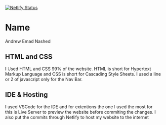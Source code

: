 [![Netlify Status](https://api.netlify.com/api/v1/badges/3b368932-c24e-4a44-a084-54e9d6e47add/deploy-status)](https://app.netlify.com/sites/about-me-kindleisbest/deploys)

# Name
Andrew Emad Nashed

## HTML and CSS

I Used HTML and CSS 99% of the website. HTML is short for Hypertext Markup Language and CSS is short for Cascading Style Sheets. I used a line or 2 of javascript only for the Nav Bar.

## IDE & Hosting

I used VSCode for the IDE and for extentions the one I used the most for this is Live Server to preview the website before commiting the changes. I also put the commits through Netlify to host my website to the internet

